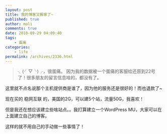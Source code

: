 ```yaml
---
layout: post
title: 我的博客又搬家了~
published: true
author: moli
comments: true
date: 2010-09-29 04:09:40
tags:
    - 蛋痛
categories:
    - life
permalink: /archives/2336.html
---
```

> ╮(╯▽╰)╭，很蛋痛。 因为我的数据被一个蛋痛的客服给还原到22号了！很多朋友的留言信息啥的，都没有了。

这里就不点名说那个主机提供商是谁了，因为他的服务还是很好的！而也退款了~

现在买的 稳网互联 的，美国的2G，可以建5个站，流量50G，我喜欢！

但是我还在想应该建立些啥站点。。我打算建立一个WordPress MU，大家可以在上面建立自己的博客。

这样的就不用自己的手动做一些事情了！